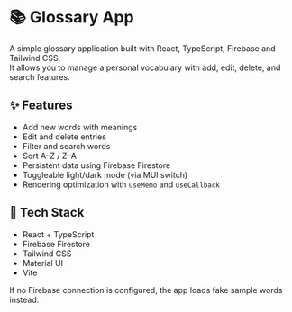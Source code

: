 # 📚 Glossary App

A simple glossary application built with React, TypeScript, Firebase and Tailwind CSS.  
It allows you to manage a personal vocabulary with add, edit, delete, and search features.

## ✨ Features

- Add new words with meanings
- Edit and delete entries
- Filter and search words
- Sort A–Z / Z–A
- Persistent data using Firebase Firestore
- Toggleable light/dark mode (via MUI switch)
- Rendering optimization with `useMemo` and `useCallback`

## 🧰 Tech Stack

- React + TypeScript
- Firebase Firestore
- Tailwind CSS
- Material UI
- Vite

If no Firebase connection is configured, the app loads fake sample words instead.
